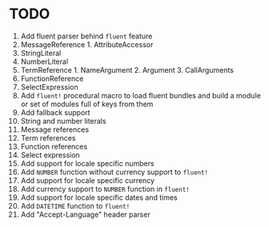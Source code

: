 # TODO
 1. Add fluent parser behind `fluent` feature
   1. MessageReference
     1. AttributeAccessor
   2. StringLiteral
   3. NumberLiteral
   4. TermReference
     1. NameArgument
     2. Argument
     3. CallArguments
   5. FunctionReference
   6. SelectExpression
 2. Add `fluent!` procedural macro to load fluent bundles and build a module or set of modules full of keys from them
   1. Add fallback support
   2. String and number literals
   3. Message references
   4. Term references
   5. Function references
   6. Select expression
 3. Add support for locale specific numbers
   1. Add `NUMBER` function without currency support to `fluent!`
 4. Add support for locale specific currency
   1. Add currency support to `NUMBER` function in `fluent!`
 5. Add support for locale specific dates and times
   1. Add `DATETIME` function to `fluent!`
 6. Add "Accept-Language" header parser